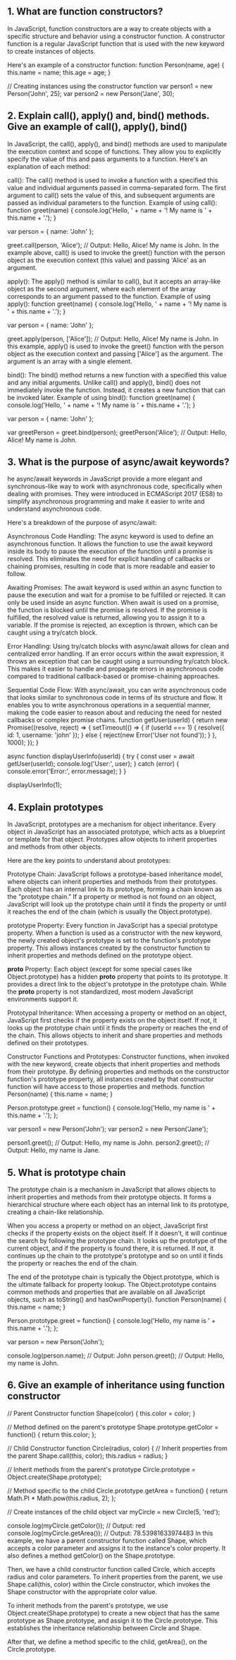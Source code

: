 ## 1. What are function constructors?
In JavaScript, function constructors are a way to create objects with a specific structure and behavior using a constructor function. A constructor function is a regular JavaScript function that is used with the new keyword to create instances of objects.

Here's an example of a constructor function:
function Person(name, age) {
  this.name = name;
  this.age = age;
}

// Creating instances using the constructor function
var person1 = new Person('John', 25);
var person2 = new Person('Jane', 30);
## 2. Explain call(), apply() and, bind() methods. Give an example of call(), apply(), bind()
In JavaScript, the call(), apply(), and bind() methods are used to manipulate the execution context and scope of functions. They allow you to explicitly specify the value of this and pass arguments to a function. Here's an explanation of each method:

call(): The call() method is used to invoke a function with a specified this value and individual arguments passed in comma-separated form. The first argument to call() sets the value of this, and subsequent arguments are passed as individual parameters to the function.
Example of using call():
function greet(name) {
  console.log('Hello, ' + name + '! My name is ' + this.name + '.');
}

var person = {
  name: 'John'
};

greet.call(person, 'Alice');
// Output: Hello, Alice! My name is John.
In the example above, call() is used to invoke the greet() function with the person object as the execution context (this value) and passing 'Alice' as an argument.

apply(): The apply() method is similar to call(), but it accepts an array-like object as the second argument, where each element of the array corresponds to an argument passed to the function.
Example of using apply():
function greet(name) {
  console.log('Hello, ' + name + '! My name is ' + this.name + '.');
}

var person = {
  name: 'John'
};

greet.apply(person, ['Alice']);
// Output: Hello, Alice! My name is John.
In this example, apply() is used to invoke the greet() function with the person object as the execution context and passing ['Alice'] as the argument. The argument is an array with a single element.

bind(): The bind() method returns a new function with a specified this value and any initial arguments. Unlike call() and apply(), bind() does not immediately invoke the function. Instead, it creates a new function that can be invoked later.
Example of using bind():
function greet(name) {
  console.log('Hello, ' + name + '! My name is ' + this.name + '.');
}

var person = {
  name: 'John'
};

var greetPerson = greet.bind(person);
greetPerson('Alice');
// Output: Hello, Alice! My name is John.

## 3. What is the purpose of async/await keywords?
he async/await keywords in JavaScript provide a more elegant and synchronous-like way to work with asynchronous code, specifically when dealing with promises. They were introduced in ECMAScript 2017 (ES8) to simplify asynchronous programming and make it easier to write and understand asynchronous code.

Here's a breakdown of the purpose of async/await:

Asynchronous Code Handling: The async keyword is used to define an asynchronous function. It allows the function to use the await keyword inside its body to pause the execution of the function until a promise is resolved. This eliminates the need for explicit handling of callbacks or chaining promises, resulting in code that is more readable and easier to follow.

Awaiting Promises: The await keyword is used within an async function to pause the execution and wait for a promise to be fulfilled or rejected. It can only be used inside an async function. When await is used on a promise, the function is blocked until the promise is resolved. If the promise is fulfilled, the resolved value is returned, allowing you to assign it to a variable. If the promise is rejected, an exception is thrown, which can be caught using a try/catch block.

Error Handling: Using try/catch blocks with async/await allows for clean and centralized error handling. If an error occurs within the await expression, it throws an exception that can be caught using a surrounding try/catch block. This makes it easier to handle and propagate errors in asynchronous code compared to traditional callback-based or promise-chaining approaches.

Sequential Code Flow: With async/await, you can write asynchronous code that looks similar to synchronous code in terms of its structure and flow. It enables you to write asynchronous operations in a sequential manner, making the code easier to reason about and reducing the need for nested callbacks or complex promise chains.
function getUser(userId) {
  return new Promise((resolve, reject) => {
    setTimeout(() => {
      if (userId === 1) {
        resolve({ id: 1, username: 'john' });
      } else {
        reject(new Error('User not found'));
      }
    }, 1000);
  });
}

async function displayUserInfo(userId) {
  try {
    const user = await getUser(userId);
    console.log('User:', user);
  } catch (error) {
    console.error('Error:', error.message);
  }
}

displayUserInfo(1);

## 4. Explain prototypes
In JavaScript, prototypes are a mechanism for object inheritance. Every object in JavaScript has an associated prototype, which acts as a blueprint or template for that object. Prototypes allow objects to inherit properties and methods from other objects.

Here are the key points to understand about prototypes:

Prototype Chain: JavaScript follows a prototype-based inheritance model, where objects can inherit properties and methods from their prototypes. Each object has an internal link to its prototype, forming a chain known as the "prototype chain." If a property or method is not found on an object, JavaScript will look up the prototype chain until it finds the property or until it reaches the end of the chain (which is usually the Object.prototype).

prototype Property: Every function in JavaScript has a special prototype property. When a function is used as a constructor with the new keyword, the newly created object's prototype is set to the function's prototype property. This allows instances created by the constructor function to inherit properties and methods defined on the prototype object.

__proto__ Property: Each object (except for some special cases like Object.prototype) has a hidden __proto__ property that points to its prototype. It provides a direct link to the object's prototype in the prototype chain. While the __proto__ property is not standardized, most modern JavaScript environments support it.

Prototypal Inheritance: When accessing a property or method on an object, JavaScript first checks if the property exists on the object itself. If not, it looks up the prototype chain until it finds the property or reaches the end of the chain. This allows objects to inherit and share properties and methods defined on their prototypes.

Constructor Functions and Prototypes: Constructor functions, when invoked with the new keyword, create objects that inherit properties and methods from their prototype. By defining properties and methods on the constructor function's prototype property, all instances created by that constructor function will have access to those properties and methods.
function Person(name) {
  this.name = name;
}

Person.prototype.greet = function() {
  console.log('Hello, my name is ' + this.name + '.');
};

var person1 = new Person('John');
var person2 = new Person('Jane');

person1.greet(); // Output: Hello, my name is John.
person2.greet(); // Output: Hello, my name is Jane.
## 5. What is prototype chain
The prototype chain is a mechanism in JavaScript that allows objects to inherit properties and methods from their prototype objects. It forms a hierarchical structure where each object has an internal link to its prototype, creating a chain-like relationship.

When you access a property or method on an object, JavaScript first checks if the property exists on the object itself. If it doesn't, it will continue the search by following the prototype chain. It looks up the prototype of the current object, and if the property is found there, it is returned. If not, it continues up the chain to the prototype's prototype and so on until it finds the property or reaches the end of the chain.

The end of the prototype chain is typically the Object.prototype, which is the ultimate fallback for property lookup. The Object.prototype contains common methods and properties that are available on all JavaScript objects, such as toString() and hasOwnProperty().
function Person(name) {
  this.name = name;
}

Person.prototype.greet = function() {
  console.log('Hello, my name is ' + this.name + '.');
};

var person = new Person('John');

console.log(person.name); // Output: John
person.greet(); // Output: Hello, my name is John.
## 6. Give an example of inheritance using function constructor
// Parent Constructor
function Shape(color) {
  this.color = color;
}

// Method defined on the parent's prototype
Shape.prototype.getColor = function() {
  return this.color;
};

// Child Constructor
function Circle(radius, color) {
  // Inherit properties from the parent
  Shape.call(this, color);
  this.radius = radius;
}

// Inherit methods from the parent's prototype
Circle.prototype = Object.create(Shape.prototype);

// Method specific to the child
Circle.prototype.getArea = function() {
  return Math.PI * Math.pow(this.radius, 2);
};

// Create instances of the child object
var myCircle = new Circle(5, 'red');

console.log(myCircle.getColor()); // Output: red
console.log(myCircle.getArea());  // Output: 78.53981633974483
In this example, we have a parent constructor function called Shape, which accepts a color parameter and assigns it to the instance's color property. It also defines a method getColor() on the Shape.prototype.

Then, we have a child constructor function called Circle, which accepts radius and color parameters. To inherit properties from the parent, we use Shape.call(this, color) within the Circle constructor, which invokes the Shape constructor with the appropriate color value.

To inherit methods from the parent's prototype, we use Object.create(Shape.prototype) to create a new object that has the same prototype as Shape.prototype, and assign it to the Circle.prototype. This establishes the inheritance relationship between Circle and Shape.

After that, we define a method specific to the child, getArea(), on the Circle.prototype.